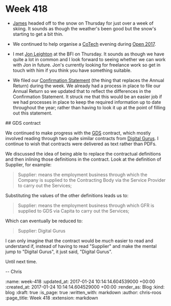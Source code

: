 Week 418
========

* [James][james-mead] headed off to the snow on Thursday for just over a week of skiing. It sounds as though the weather's been good but the snow's starting to get a bit thin.

* We continued to help organise a [CoTech][co-tech] evening during [Open 2017][open-2017].

* I met [Jon Leighton][jon-leighton] at the BFI on Thursday. It sounds as though we have quite a lot in common and I look forward to seeing whether we can work with Jon in future. Jon's currently looking for freelance work so get in touch with him if you think you have something suitable.

* We filed our [Confirmation Statement][confirmation-statement] (the thing that replaces the Annual Return) during the week. We already had a process in place to file our Annual Return so we updated that to reflect the differences in the Confirmation Statement. It struck me that this would be an easier job if we had processes in place to keep the required information up to date throughout the year; rather than having to look it up at the point of filling out this statement.

## GDS contract

We continued to make progress with the [GDS][gds] contract, which mostly involved reading through two quite similar contracts from [Digital Gurus][digital-gurus]. I continue to wish that contracts were delivered as text rather than PDFs.

We discussed the idea of being able to replace the contractual definitions and then inlining those definitions in the contract. Look at the definition of Supplier, for example:

> Supplier: means the employment business through which the Company is supplied to the Contracting Body via the Service Provider to carry out the Services;

Substituting the values of the other definitions leads us to:

> Supplier: means the employment business through which GFR is supplied to GDS via Capita to carry out the Services;

Which can eventually be reduced to:

> Supplier: Digital Gurus

I can only imagine that the contract would be _much_ easier to read and understand if, instead of having to read "Supplier" and make the mental jump to "Digital Gurus", it just said, "Digital Gurus".

Until next time.

-- Chris

[co-tech]: https://wiki.coops.tech/wiki/Main_Page
[confirmation-statement]: https://www.gov.uk/government/publications/confirmation-statement/confirmation-statement
[digital-gurus]: http://www.digitalgurus.co.uk/
[gds]: https://gds.blog.gov.uk/
[james-mead]: /james-mead
[jon-leighton]: http://www.jonathanleighton.com/
[open-2017]: https://2017.open.coop/

:name: week-418
:updated_at: 2017-01-24 10:14:14.604539000 +00:00
:created_at: 2017-01-24 10:14:14.604529000 +00:00
:render_as: Blog
:kind: blog
:draft: true
:is_page: true
:written_with: markdown
:author: chris-roos
:page_title: Week 418
:extension: markdown
